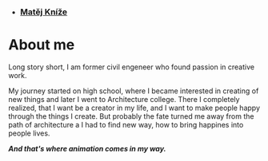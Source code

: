 - ### [Matěj Kníže](https://matej-knize.github.io/english-for-designers/03-content-first/)

# About me

Long story short, I am former civil engeneer who found passion in creative work.

My journey started on high school, where I became interested in creating of new things and later I went to Architecture college. There I completely realized, that I want be a creator in my life, and I want to make people happy through the things I create. But probably the fate turned me away from the path of architecture a I had to find new way, how to bring happines into people lives.

***And that's where animation comes in my way.***

